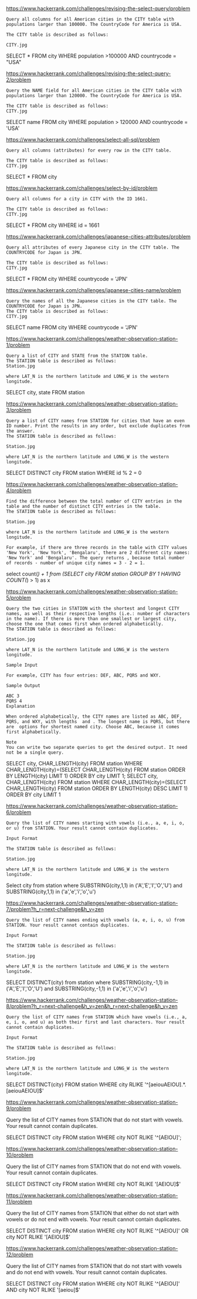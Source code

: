 https://www.hackerrank.com/challenges/revising-the-select-query/problem

    Query all columns for all American cities in the CITY table with populations larger than 100000. The CountryCode for America is USA.

    The CITY table is described as follows:

    CITY.jpg

SELECT * FROM city WHERE population >100000 AND countrycode = "USA"

https://www.hackerrank.com/challenges/revising-the-select-query-2/problem

    Query the NAME field for all American cities in the CITY table with populations larger than 120000. The CountryCode for America is USA.

    The CITY table is described as follows:
    CITY.jpg

SELECT name FROM city WHERE population > 120000 AND countrycode = 'USA'     

https://www.hackerrank.com/challenges/select-all-sql/problem

    Query all columns (attributes) for every row in the CITY table.

    The CITY table is described as follows:
    CITY.jpg

SELECT * FROM city

https://www.hackerrank.com/challenges/select-by-id/problem

    Query all columns for a city in CITY with the ID 1661.

    The CITY table is described as follows:
    CITY.jpg

SELECT * FROM city WHERE id = 1661

https://www.hackerrank.com/challenges/japanese-cities-attributes/problem

    Query all attributes of every Japanese city in the CITY table. The COUNTRYCODE for Japan is JPN.

    The CITY table is described as follows:
    CITY.jpg

SELECT * FROM city WHERE countrycode = 'JPN'

https://www.hackerrank.com/challenges/japanese-cities-name/problem

    Query the names of all the Japanese cities in the CITY table. The COUNTRYCODE for Japan is JPN.
    The CITY table is described as follows:
    CITY.jpg

SELECT name FROM city WHERE countrycode = 'JPN'

https://www.hackerrank.com/challenges/weather-observation-station-1/problem

    Query a list of CITY and STATE from the STATION table.
    The STATION table is described as follows:
    Station.jpg

    where LAT_N is the northern latitude and LONG_W is the western longitude.

SELECT city, state FROM station

https://www.hackerrank.com/challenges/weather-observation-station-3/problem

    Query a list of CITY names from STATION for cities that have an even ID number. Print the results in any order, but exclude duplicates from the answer.
    The STATION table is described as follows:

    Station.jpg

    where LAT_N is the northern latitude and LONG_W is the western longitude.

SELECT DISTINCT city FROM station WHERE id % 2 = 0

https://www.hackerrank.com/challenges/weather-observation-station-4/problem

    Find the difference between the total number of CITY entries in the table and the number of distinct CITY entries in the table.
    The STATION table is described as follows:

    Station.jpg

    where LAT_N is the northern latitude and LONG_W is the western longitude.

    For example, if there are three records in the table with CITY values 'New York', 'New York', 'Bengalaru', there are 2 different city names: 'New York' and 'Bengalaru'. The query returns , because total number of records - number of unique city names = 3 - 2 = 1.

select count(*) + 1 from (SELECT city FROM station GROUP BY 1 HAVING COUNT(*) > 1) as x

https://www.hackerrank.com/challenges/weather-observation-station-5/problem

    Query the two cities in STATION with the shortest and longest CITY names, as well as their respective lengths (i.e.: number of characters in the name). If there is more than one smallest or largest city, choose the one that comes first when ordered alphabetically.
    The STATION table is described as follows:

    Station.jpg

    where LAT_N is the northern latitude and LONG_W is the western longitude.

    Sample Input

    For example, CITY has four entries: DEF, ABC, PQRS and WXY.

    Sample Output

    ABC 3
    PQRS 4
    Explanation

    When ordered alphabetically, the CITY names are listed as ABC, DEF, PQRS, and WXY, with lengths  and . The longest name is PQRS, but there are  options for shortest named city. Choose ABC, because it comes first alphabetically.

    Note
    You can write two separate queries to get the desired output. It need not be a single query.

SELECT city, CHAR_LENGTH(city) FROM station WHERE CHAR_LENGTH(city)=(SELECT CHAR_LENGTH(city) FROM station ORDER BY LENGTH(city) LIMIT 1) ORDER BY city LIMIT 1;
SELECT city, CHAR_LENGTH(city) FROM station WHERE CHAR_LENGTH(city)=(SELECT CHAR_LENGTH(city) FROM station ORDER BY LENGTH(city) DESC LIMIT 1) ORDER BY city LIMIT 1

https://www.hackerrank.com/challenges/weather-observation-station-6/problem


    Query the list of CITY names starting with vowels (i.e., a, e, i, o, or u) from STATION. Your result cannot contain duplicates.

    Input Format

    The STATION table is described as follows:

    Station.jpg

    where LAT_N is the northern latitude and LONG_W is the western longitude.

Select city from station where SUBSTRING(city,1,1) in ('A','E','I','O','U') and SUBSTRING(city,1,1) in ('a','e','i','o','u')


https://www.hackerrank.com/challenges/weather-observation-station-7/problem?h_r=next-challenge&h_v=zen

    Query the list of CITY names ending with vowels (a, e, i, o, u) from STATION. Your result cannot contain duplicates.

    Input Format

    The STATION table is described as follows:

    Station.jpg

    where LAT_N is the northern latitude and LONG_W is the western longitude.

SELECT DISTINCT(city) from station where SUBSTRING(city,-1,1) in ('A','E','I','O','U') and SUBSTRING(city,-1,1) in ('a','e','i','o','u')

https://www.hackerrank.com/challenges/weather-observation-station-8/problem?h_r=next-challenge&h_v=zen&h_r=next-challenge&h_v=zen

    Query the list of CITY names from STATION which have vowels (i.e., a, e, i, o, and u) as both their first and last characters. Your result cannot contain duplicates.

    Input Format

    The STATION table is described as follows:

    Station.jpg

    where LAT_N is the northern latitude and LONG_W is the western longitude.

SELECT DISTINCT(city) FROM station WHERE city RLIKE '^[aeiouAEIOU].*.[aeiouAEIOU]$'

https://www.hackerrank.com/challenges/weather-observation-station-9/problem

Query the list of CITY names from STATION that do not start with vowels. Your result cannot contain duplicates.

SELECT DISTINCT city 
FROM station 
WHERE city NOT RLIKE '^[AEIOU]';

https://www.hackerrank.com/challenges/weather-observation-station-10/problem

Query the list of CITY names from STATION that do not end with vowels. Your result cannot contain duplicates.

SELECT DISTINCT city
FROM station
WHERE city NOT RLIKE '[AEIOU]$'

https://www.hackerrank.com/challenges/weather-observation-station-11/problem

Query the list of CITY names from STATION that either do not start with vowels or do not end with vowels. Your result cannot contain duplicates.

SELECT DISTINCT city FROM station WHERE city NOT RLIKE '^[AEIOU]' OR city NOT RLIKE '[AEIOU]$'

https://www.hackerrank.com/challenges/weather-observation-station-12/problem

Query the list of CITY names from STATION that do not start with vowels and do not end with vowels. Your result cannot contain duplicates.

SELECT DISTINCT city 
FROM station
WHERE city
NOT RLIKE '^[AEIOU]'
AND city
NOT RLIKE '[aeiou]$'

